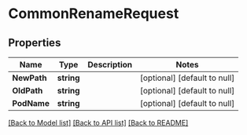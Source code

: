 # CommonRenameRequest

## Properties
Name | Type | Description | Notes
------------ | ------------- | ------------- | -------------
**NewPath** | **string** |  | [optional] [default to null]
**OldPath** | **string** |  | [optional] [default to null]
**PodName** | **string** |  | [optional] [default to null]

[[Back to Model list]](../README.md#documentation-for-models) [[Back to API list]](../README.md#documentation-for-api-endpoints) [[Back to README]](../README.md)


